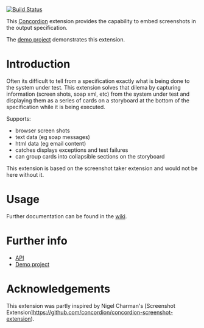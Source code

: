 [![Build Status](https://travis-ci.org/concordion/concordion-storyboard-extension.svg?branch=master)](https://travis-ci.org/concordion/concordion-storyboard-extension)

This [Concordion](http://www.concordion.org) extension provides the capability to embed screenshots in the output specification.

The [demo project](http://github.com/concordion/concordion-storyboard-extension-demo) demonstrates this extension.

# Introduction

Often its difficult to tell from a specification exactly what is being done to the system under test.  This extension solves that dilema by capturing information (screen shots, soap xml, etc) from the system under test and displaying them as a series of cards on a storyboard at the bottom of the specification while it is being executed.

Supports:
* browser screen shots
* text data (eg soap messages)
* html data (eg email content)
* catches displays exceptions and test failures 
* can group cards into collapsible sections on the storyboard 

This extension is based on the screenshot taker extension and would not be here without it.

# Usage

Further documentation can be found in the [wiki](https://github.com/concordion/concordion-storyboard-extension/wiki).

# Further info

* [API](http://concordion.github.io/concordion-storyboard-extension/api/index.html)
* [Demo project](http://github.com/concordion/concordion-storyboard-extension-demo)

# Acknowledgements

This extension was partly inspired by Nigel Charman's [Screenshot Extension]https://github.com/concordion/concordion-screenshot-extension).